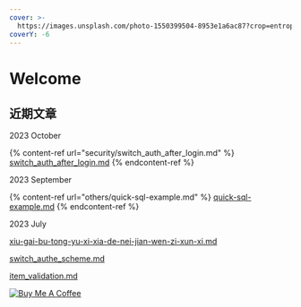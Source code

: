 ```yaml
---
cover: >-
  https://images.unsplash.com/photo-1550399504-8953e1a6ac87?crop=entropy&cs=srgb&fm=jpg&ixid=M3wxOTcwMjR8MHwxfHNlYXJjaHw1fHxiZWFjaCUyMHJlbGF4fGVufDB8fHx8MTY5NjM0Mzg4OHww&ixlib=rb-4.0.3&q=85
coverY: -6
---
```


# Welcome

## 近期文章

2023 October

{% content-ref url="security/switch_auth_after_login.md" %}
[switch\_auth\_after\_login.md](security/switch\_auth\_after\_login.md)
{% endcontent-ref %}

2023 September

{% content-ref url="others/quick-sql-example.md" %}
[quick-sql-example.md](others/quick-sql-example.md)
{% endcontent-ref %}

2023 July

[xiu-gai-bu-tong-yu-xi-xia-de-nei-jian-wen-zi-xun-xi.md](others/xiu-gai-bu-tong-yu-xi-xia-de-nei-jian-wen-zi-xun-xi.md "mention")

[switch\_authe\_scheme.md](security/switch\_authe\_scheme.md "mention")

[item\_validation.md](forms/item\_validation.md "mention")



[![Buy Me A Coffee](https://cdn.buymeacoffee.com/buttons/default-orange.png)](https://www.buymeacoffee.com/hychen39)
